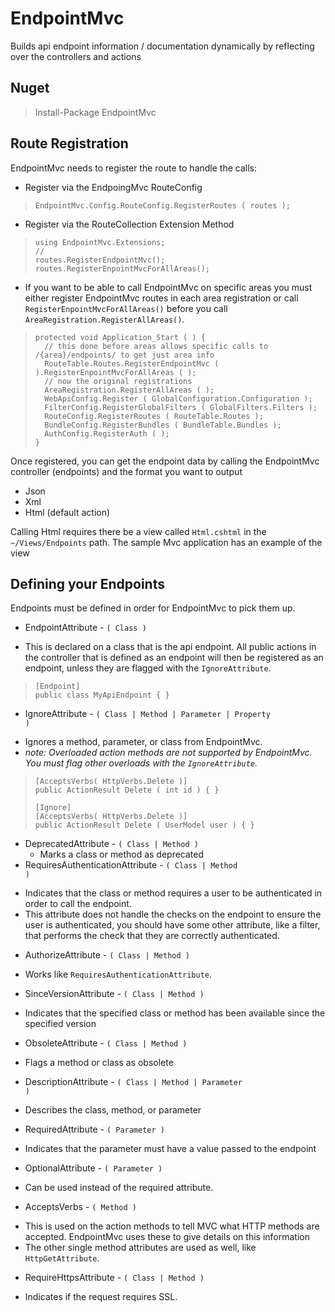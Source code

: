 EndpointMvc
===========

Builds api endpoint information / documentation dynamically by reflecting over the controllers and actions

Nuget
----------
>    Install-Package EndpointMvc

Route Registration
----------
EndpointMvc needs to register the route to handle the calls: 

* Register via the EndpoingMvc RouteConfig
>     EndpointMvc.Config.RouteConfig.RegisterRoutes ( routes );

* Register via the RouteCollection Extension Method

>     using EndpointMvc.Extensions;
>     //												
>     routes.RegisterEndpointMvc();
>     routes.RegisterEnpointMvcForAllAreas();

* If you want to be able to call EndpointMvc on specific areas you must either register EndpointMvc routes in each area registration
or call <code>RegisterEnpointMvcForAllAreas()</code> before you call <code>AreaRegistration.RegisterAllAreas()</code>.

>     protected void Application_Start ( ) {
>       // this done before areas allows specific calls to /{area}/endpoints/ to get just area info
>       RouteTable.Routes.RegisterEndpointMvc ( ).RegisterEnpointMvcForAllAreas ( );
>       // now the original registrations
>       AreaRegistration.RegisterAllAreas ( );
>       WebApiConfig.Register ( GlobalConfiguration.Configuration );
>       FilterConfig.RegisterGlobalFilters ( GlobalFilters.Filters );
>       RouteConfig.RegisterRoutes ( RouteTable.Routes );
>       BundleConfig.RegisterBundles ( BundleTable.Bundles );
>       AuthConfig.RegisterAuth ( );
>     }


Once registered, you can get the endpoint data by calling the EndpointMvc controller (endpoints) and the format you 
want to output

* Json
* Xml
* Html (default action)

Calling Html requires there be a view called <code>Html.cshtml</code> in the <code>~/Views/Endpoints</code> path. The sample Mvc application 
has an example of the view

Defining your Endpoints
---------
Endpoints must be defined in order for EndpointMvc to pick them up. 

* EndpointAttribute - <code>( Class )</code>
 - This is declared on a class that is the api endpoint. All public actions in the controller that is defined as an endpoint
will then be registered as an endpoint, unless they are flagged with the <code>IgnoreAttribute</code>.

 >     [Endpoint]
 >     public class MyApiEndpoint { }

* IgnoreAttribute - <code>( Class | Method | Parameter | Property )</code>
 - Ignores a method, parameter, or class from EndpointMvc. 
 - *note: Overloaded action methods are not supported by EndpointMvc. You must flag other overloads with the <code>IgnoreAttribute</code>.*

 >     [AcceptsVerbs( HttpVerbs.Delete )]
 >     public ActionResult Delete ( int id ) { }
 >     
 >     [Ignore]
 >     [AcceptsVerbs( HttpVerbs.Delete )]
 >     public ActionResult Delete ( UserModel user ) { }
* DeprecatedAttribute - <code>( Class | Method )</code>
	- Marks a class or method as deprecated
* RequiresAuthenticationAttribute - <code>( Class | Method )</code>
 - Indicates that the class or method requires a user to be authenticated in order to call the endpoint. 
 - This attribute does not handle the checks on the endpoint to ensure the user is authenticated, you should have 
 some other attribute, like a filter, that performs the check that they are correctly authenticated.
* AuthorizeAttribute - <code>( Class | Method )</code>
 - Works like <code>RequiresAuthenticationAttribute</code>.
* SinceVersionAttribute - <code>( Class | Method )</code>
 - Indicates that the specified class or method has been available since the specified version
* ObsoleteAttribute - <code>( Class | Method )</code>
 - Flags a method or class as obsolete
* DescriptionAttribute - <code>( Class | Method | Parameter )</code>
 - Describes the class, method, or parameter
* RequiredAttribute - <code>( Parameter )</code>
 - Indicates that the parameter must have a value passed to the endpoint
* OptionalAttribute - <code>( Parameter )</code>
 - Can be used instead of the required attribute. 
* AcceptsVerbs - <code>( Method )</code>
 - This is used on the action methods to tell MVC what HTTP methods are accepted. EndpointMvc uses these to give details on this information
 - The other single method attributes are used as well, like <code>HttpGetAttribute</code>.
* RequireHttpsAttribute - <code>( Class | Method )</code>
 - Indicates if the request requires SSL.